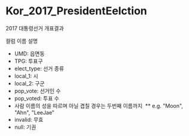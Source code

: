 # Kor_2017_PresidentEelction
2017 대통령선거 개표결과

컬럼 이름 설명 

* UMD: 읍면동 
* TPG: 투표구 
* elect_type: 선거 종류
* local_1: 시
* local_2: 구군
* pop_vote: 선거인 수 
* pop_voted: 투표 수 
* 사람 이름의 성을 따르며 아닐 겹칠 경우는 두번째 이름까지 
  ** e.g. "Moon", "Ahn", "LeeJae"  
* invalid: 무효 
* null: 기권 

